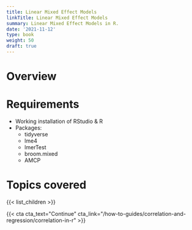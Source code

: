 ```yaml
---
title: Linear Mixed Effect Models
linkTitle: Linear Mixed Effect Models
summary: Linear Mixed Effect Models in R.
date: '2021-11-12'
type: book
weight: 50
draft: true
---
```

<!--
{{< figure src="featured.jpg" >}}
-->

<!--
{{< toc hide_on="xl" >}}
-->


# Overview


# Requirements
- Working installation of RStudio & R
- Packages:
  - tidyverse
  - lme4
  - lmerTest
  - broom.mixed
  - AMCP


# Topics covered

{{< list_children >}}

<!-- ## Meet your instructor
{{< mention "admin" >}}

## FAQs
{{< spoiler text="Are there prerequisites?" >}}
There are no prequisites, but a background in upper division or graduate level statistics will come in handy.
{{< /spoiler >}}

{{< spoiler text="How often do the courses run?" >}}
Continuously, at your own pace.
{{< /spoiler >}} -->

{{< cta cta_text="Continue" cta_link="/how-to-guides/correlation-and-regression/correlation-in-r" >}}

